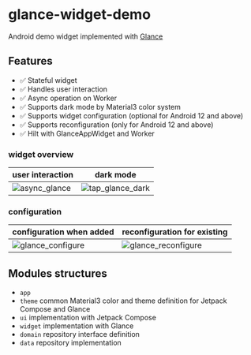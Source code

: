 # glance-widget-demo

Android demo widget implemented with [Glance](https://developer.android.com/jetpack/androidx/releases/glance)

## Features

- ✅ Stateful widget
- ✅ Handles user interaction
- ✅ Async operation on Worker
- ✅ Supports dark mode by Material3 color system
- ✅ Supports widget configuration (optional for Android 12 and above)
- ✅ Supports reconfiguration (only for Android 12 and above)
- ✅ Hilt with GlanceAppWidget and Worker


### widget overview

| user interaction                                                                                                        | dark mode                                                                                                                   |  
|-------------------------------------------------------------------------------------------------------------------------|-----------------------------------------------------------------------------------------------------------------------------|  
|![async_glance](https://github.com/Seo-4d696b75/glance-widget-demo/assets/25225028/f0250095-3e51-47da-af41-a86527637c90) | ![tap_glance_dark](https://github.com/Seo-4d696b75/glance-widget-demo/assets/25225028/de8c82e8-25c8-4299-a95b-8a7f4ac29a0c) |  

### configuration

| configuration when added                                                                                                     | reconfiguration for existing                                                                                                  |  
|------------------------------------------------------------------------------------------------------------------------------|-------------------------------------------------------------------------------------------------------------------------------|  
| ![glance_configure](https://github.com/Seo-4d696b75/glance-widget-demo/assets/25225028/bc5ea08c-7656-4737-bf4a-fa2038fb0f6e) | ![glance_reconfigure](https://github.com/Seo-4d696b75/glance-widget-demo/assets/25225028/4a19ea9a-2a9e-4783-b6fd-6cb638a063ff) |  

## Modules structures

- `app`
- `theme` common Material3 color and theme definition for Jetpack Compose and Glance
- `ui` implementation with Jetpack Compose 
- `widget` implementation with Glance
- `domain` repository interface definition
- `data` repository implementation
